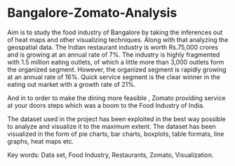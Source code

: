 # Bangalore-Zomato-Analysis
Aim is to study the  food industry of Bangalore by  taking the inferences out of  heat maps and other  visualizing techniques. Along  with that analyzing the  geospatial data.
The Indian restaurant industry is worth Rs.75,000 crores and is
growing at an annual rate of 7%. The industry is highly fragmented
with 1.5 million eating outlets, of which a little more than 3,000
outlets form the organized segment. However, the organized segment
is rapidly growing at an annual rate of 16%. Quick service segment is
the clear winner in the eating out market with a growth rate of 21%.

And in to order to make the dining more feasible , Zomato providing
service at your doors steps which was a boom to the Food Industry of
India.

The dataset used in the project has been exploited in the best way
possible to analyze and visualize it to the maximum extent.
The dataset has been visualized in the form of pie charts, bar charts,
boxplots, table formats, line graphs, heat maps etc.

Key words: Data set, Food Industry, Restaurants, Zomato, Visualization.
